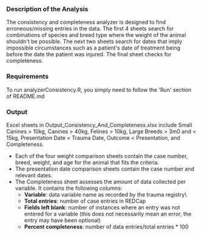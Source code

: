 ### Description of the Analysis
The consistency and completeness analyzer is designed to find erroneous/missing entries in the data. The first 4 sheets search for combinations of species and breed type where the weight of the animal shouldn't be possible. The next two sheets search for dates that imply impossible circumstances such as a patient's date of treatment being before the date the patient was injured. The final sheet checks for completeness.

### Requirements
To run analyzerConsistency.R, you simply need to follow the 'Run' section of README.md

### Output
Excel sheets in Output_Consistency_And_Completeness.xlsx include Small Canines > 10kg, Canines > 40kg, Felines > 10kg, Large Breeds > 3m0 and < 15kg, Presentation Date < Trauma Date, Outcome < Presentation, and Completeness.
* Each of the four weight comparison sheets contain the case number, breed, weight, and age for the animal that fits the criteria.
* The presentation date comparison sheets contain the case number and relevant dates.
* The Completeness sheet assesses the amount of data collected per variable. It contains the following columns:
  - **Variable**: data variable name as recorded by the trauma registry\
  - **Total entries**: number of case entries in REDCap
  - **Fields left blank**: number of instances where an entry was not entered for a variable (this does not necessarily mean an error, the entry may have been optional)
  - **Percent completeness**: number of data entries/total entries * 100

